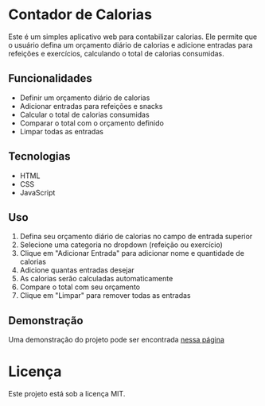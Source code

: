 # Contador de Calorias
Este é um simples aplicativo web para contabilizar calorias. Ele permite que o usuário defina um orçamento diário de calorias e adicione entradas para refeições e exercícios, calculando o total de calorias consumidas.
## Funcionalidades
- Definir um orçamento diário de calorias
- Adicionar entradas para refeições e snacks
- Calcular o total de calorias consumidas
- Comparar o total com o orçamento definido
- Limpar todas as entradas
## Tecnologias
- HTML
- CSS
- JavaScript
## Uso
1. Defina seu orçamento diário de calorias no campo de entrada superior
2. Selecione uma categoria no dropdown (refeição ou exercício)
3. Clique em "Adicionar Entrada" para adicionar nome e quantidade de calorias 
4. Adicione quantas entradas desejar
5. As calorias serão calculadas automaticamente
6. Compare o total com seu orçamento
7. Clique em "Limpar" para remover todas as entradas
## Demonstração
Uma demonstração do projeto pode ser encontrada [nessa página](https://calory-counter.vercel.app/)
# Licença
Este projeto está sob a licença MIT.